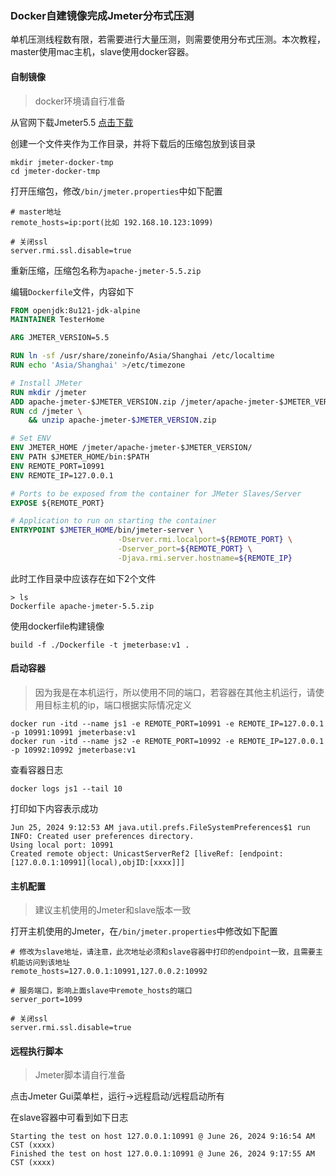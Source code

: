 ### Docker自建镜像完成Jmeter分布式压测

单机压测线程数有限，若需要进行大量压测，则需要使用分布式压测。本次教程，master使用mac主机，slave使用docker容器。

#### 自制镜像

> docker环境请自行准备

从官网下载Jmeter5.5 [点击下载](https://archive.apache.org/dist/jmeter/binaries/apache-jmeter-5.5.zip)

创建一个文件夹作为工作目录，并将下载后的压缩包放到该目录

```shell
mkdir jmeter-docker-tmp
cd jmeter-docker-tmp
```

打开压缩包，修改`/bin/jmeter.properties`中如下配置

```properties
# master地址
remote_hosts=ip:port(比如 192.168.10.123:1099)

# 关闭ssl
server.rmi.ssl.disable=true
```

重新压缩，压缩包名称为`apache-jmeter-5.5.zip`

编辑`Dockerfile`文件，内容如下

```dockerfile
FROM openjdk:8u121-jdk-alpine
MAINTAINER TesterHome

ARG JMETER_VERSION=5.5

RUN ln -sf /usr/share/zoneinfo/Asia/Shanghai /etc/localtime
RUN echo 'Asia/Shanghai' >/etc/timezone

# Install JMeter
RUN mkdir /jmeter
ADD apache-jmeter-$JMETER_VERSION.zip /jmeter/apache-jmeter-$JMETER_VERSION.zip
RUN cd /jmeter \
    && unzip apache-jmeter-$JMETER_VERSION.zip

# Set ENV
ENV JMETER_HOME /jmeter/apache-jmeter-$JMETER_VERSION/
ENV PATH $JMETER_HOME/bin:$PATH
ENV REMOTE_PORT=10991
ENV REMOTE_IP=127.0.0.1

# Ports to be exposed from the container for JMeter Slaves/Server
EXPOSE ${REMOTE_PORT}

# Application to run on starting the container
ENTRYPOINT $JMETER_HOME/bin/jmeter-server \
                        -Dserver.rmi.localport=${REMOTE_PORT} \
                        -Dserver_port=${REMOTE_PORT} \
                        -Djava.rmi.server.hostname=${REMOTE_IP}

```

此时工作目录中应该存在如下2个文件
```shell
> ls
Dockerfile apache-jmeter-5.5.zip
```

使用dockerfile构建镜像

```shell
build -f ./Dockerfile -t jmeterbase:v1 .
```

#### 启动容器

> 因为我是在本机运行，所以使用不同的端口，若容器在其他主机运行，请使用目标主机的ip，端口根据实际情况定义

```shell
docker run -itd --name js1 -e REMOTE_PORT=10991 -e REMOTE_IP=127.0.0.1 -p 10991:10991 jmeterbase:v1
docker run -itd --name js2 -e REMOTE_PORT=10992 -e REMOTE_IP=127.0.0.1 -p 10992:10992 jmeterbase:v1
```

查看容器日志

```shell
docker logs js1 --tail 10
```

打印如下内容表示成功

```text
Jun 25, 2024 9:12:53 AM java.util.prefs.FileSystemPreferences$1 run
INFO: Created user preferences directory.
Using local port: 10991
Created remote object: UnicastServerRef2 [liveRef: [endpoint:[127.0.0.1:10991](local),objID:[xxxx]]]
```

#### 主机配置

> 建议主机使用的Jmeter和slave版本一致

打开主机使用的Jmeter，在`/bin/jmeter.properties`中修改如下配置

```properties
# 修改为slave地址，请注意，此次地址必须和slave容器中打印的endpoint一致，且需要主机能访问到该地址
remote_hosts=127.0.0.1:10991,127.0.0.2:10992

# 服务端口，影响上面slave中remote_hosts的端口
server_port=1099

# 关闭ssl
server.rmi.ssl.disable=true
```

#### 远程执行脚本

> Jmeter脚本请自行准备

点击Jmeter Gui菜单栏，运行->远程启动/远程启动所有

在slave容器中可看到如下日志

```text
Starting the test on host 127.0.0.1:10991 @ June 26, 2024 9:16:54 AM CST (xxxx)
Finished the test on host 127.0.0.1:10991 @ June 26, 2024 9:17:55 AM CST (xxxx)
```